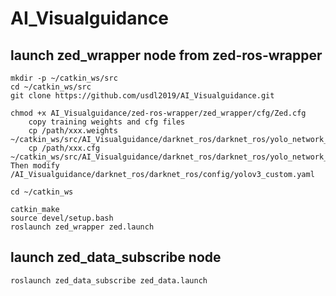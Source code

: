 # AI_Visualguidance

## launch zed_wrapper node from zed-ros-wrapper

	mkdir -p ~/catkin_ws/src
	cd ~/catkin_ws/src
	git clone https://github.com/usdl2019/AI_Visualguidance.git 

	chmod +x AI_Visualguidance/zed-ros-wrapper/zed_wrapper/cfg/Zed.cfg
        copy training weights and cfg files
        cp /path/xxx.weights ~/catkin_ws/src/AI_Visualguidance/darknet_ros/darknet_ros/yolo_network_config/weights/
        cp /path/xxx.cfg    ~/catkin_ws/src/AI_Visualguidance/darknet_ros/darknet_ros/yolo_network_config/cfg
	Then modify 
	/AI_Visualguidance/darknet_ros/darknet_ros/config/yolov3_custom.yaml 

	cd ~/catkin_ws

	catkin_make
	source devel/setup.bash
	roslaunch zed_wrapper zed.launch

## launch zed_data_subscribe node

 	roslaunch zed_data_subscribe zed_data.launch

